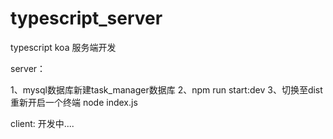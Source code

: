 # typescript_server
typescript koa 服务端开发

server：

1、mysql数据库新建task_manager数据库
2、npm run start:dev
3、切换至dist 重新开启一个终端  node index.js  



client:
开发中....
